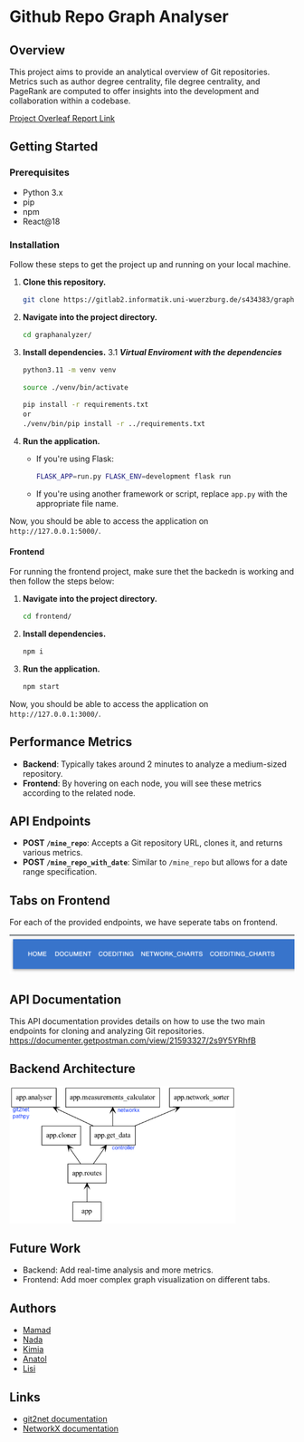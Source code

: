 # Github Repo Graph Analyser

## Overview
This project aims to provide an analytical overview of Git repositories. Metrics such as author degree centrality, file degree centrality, and PageRank are computed to offer insights into the development and collaboration within a codebase.

[Project Overleaf Report Link](https://www.overleaf.com/read/tgvbskqdyjbj)

## Getting Started
### Prerequisites

- Python 3.x
- pip
- npm
- React@18

### Installation

Follow these steps to get the project up and running on your local machine.

1. **Clone this repository.**
    ```bash
    git clone https://gitlab2.informatik.uni-wuerzburg.de/s434383/graphanalyzer.git
    ```
    
2. **Navigate into the project directory.**
    ```bash
    cd graphanalyzer/
    ```
   
3. **Install dependencies.**
3.1 ***Virtual Enviroment with the dependencies***
    ```bash
    python3.11 -m venv venv
    ```
      ```bash
    source ./venv/bin/activate
    ```
    ```bash
    pip install -r requirements.txt
    or 
    ./venv/bin/pip install -r ../requirements.txt
    ```

4. **Run the application.**
    - If you're using Flask:
        ```bash
        FLASK_APP=run.py FLASK_ENV=development flask run
        ```
    - If you're using another framework or script, replace `app.py` with the appropriate file name.

Now, you should be able to access the application on `http://127.0.0.1:5000/`.

#### Frontend
For running the frontend project, make sure thet the backedn is working and then follow the steps below:

1. **Navigate into the project directory.**
    ```bash
    cd frontend/
    ```

2. **Install dependencies.**
    ```bash
    npm i
    ```

3. **Run the application.**
    ```bash
    npm start
    ```
Now, you should be able to access the application on `http://127.0.0.1:3000/`.
## Performance Metrics

- **Backend**: Typically takes around 2 minutes to analyze a medium-sized repository.
- **Frontend**: By hovering on each node, you will see these metrics according to the related node.

## API Endpoints
- **POST `/mine_repo`**: Accepts a Git repository URL, clones it, and returns various metrics.
- **POST `/mine_repo_with_date`**: Similar to `/mine_repo` but allows for a date range specification.
## Tabs on Frontend
For each of the provided endpoints, we have seperate tabs on frontend. 

<img src="frontend/src/images/tabs.png">

## API Documentation

This API documentation provides details on how to use the two main endpoints for cloning and analyzing Git repositories.
https://documenter.getpostman.com/view/21593327/2s9Y5YRhfB

## Backend Architecture
<img src="UML/packages_app.png" width="400">

## Future Work

- Backend: Add real-time analysis and more metrics.
- Frontend: Add moer complex graph visualization on different tabs.
## Authors

- [Mamad](mailto:seyedmohammad.farrahi@stud-mail.uni-wuerzburg.de)
- [Nada](mailto:nada.aboudeshish@stud-mail.uni-wuerzburg.de)
- [Kimia](mailto:mk.ghassemi97@gmail.com) 
- [Anatol](mailto:anatol.wegner@uni-wuerzburg.de)
- [Lisi](mailto:maryam.ghassemi@stud-mail.uni-wuerzburg.de)

## Links

- [git2net documentation](https://github.com/gotec/git2net)
- [NetworkX documentation](https://networkx.org/)

